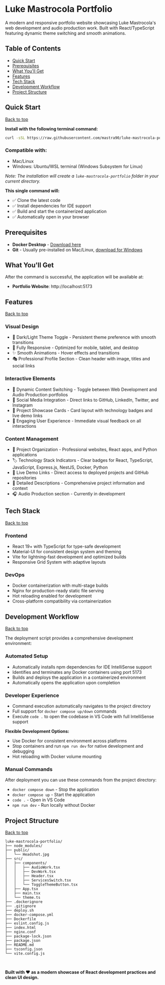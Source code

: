 # Luke Mastrocola Portfolio

A modern and responsive portfolio website showcasing Luke Mastrocola's web development and audio production work. Built with React/TypeScript featuring dynamic theme switching and smooth animations.

## Table of Contents

- [Quick Start](#quick-start)
- [Prerequisites](#prerequisites)
- [What You'll Get](#what-youll-get)
- [Features](#features)
- [Tech Stack](#tech-stack)
- [Development Workflow](#development-workflow)
- [Project Structure](#project-structure)

## Quick Start

[Back to top](#table-of-contents)

**Install with the following terminal command:**

```bash
curl -sSL https://raw.githubusercontent.com/mastra90/luke-mastrocola-portfolio/master/deploy.sh | bash && cd luke-mastrocola-portfolio
```

### Compatible with:

- Mac/Linux
- Windows: Ubuntu/WSL terminal (Windows Subsystem for Linux)

_Note: The installation will create a `luke-mastrocola-portfolio` folder in your current directory._

**This single command will:**

- ✅ Clone the latest code
- ✅ Install dependencies for IDE support
- ✅ Build and start the containerized application
- ✅ Automatically open in your browser

## Prerequisites

- **Docker Desktop** - [Download here](https://www.docker.com/products/docker-desktop/)
- **Git** - Usually pre-installed on Mac/Linux, [download for Windows](https://git-scm.com/)

## What You'll Get

After the command is successful, the application will be available at:

- **Portfolio Website**: http://localhost:5173

## Features

[Back to top](#table-of-contents)

### Visual Design

- 🌙 Dark/Light Theme Toggle - Persistent theme preference with smooth transitions
- 📱 Fully Responsive - Optimized for mobile, tablet, and desktop
- ✨ Smooth Animations - Hover effects and transitions
- 🎭 Professional Profile Section - Clean header with image, titles and social links

### Interactive Elements

- 🔄 Dynamic Content Switching - Toggle between Web Development and Audio Production portfolios
- 🔗 Social Media Integration - Direct links to GitHub, LinkedIn, Twitter, and Instagram
- 🎯 Project Showcase Cards - Card layout with technology badges and live demo links
- 💫 Engaging User Experience - Immediate visual feedback on all interactions

### Content Management

- 📂 Project Organization - Professional websites, React apps, and Python applications
- 🏷️ Technology Stack Indicators - Clear badges for React, TypeScript, JavaScript, Express.js, NestJS, Docker, Python
- 🚀 Live Demo Links - Direct access to deployed projects and GitHub repositories
- 📝 Detailed Descriptions - Comprehensive project information and context
- 🎧 Audio Production section - Currently in development

## Tech Stack

[Back to top](#table-of-contents)

### Frontend

- React 19+ with TypeScript for type-safe development
- Material-UI for consistent design system and theming
- Vite for lightning-fast development and optimized builds
- Responsive Grid System with adaptive layouts

### DevOps

- Docker containerization with multi-stage builds
- Nginx for production-ready static file serving
- Hot reloading enabled for development
- Cross-platform compatibility via containerization

## Development Workflow

[Back to top](#table-of-contents)

The deployment script provides a comprehensive development environment:

### Automated Setup

- Automatically installs npm dependencies for IDE IntelliSense support
- Identifies and terminates any Docker containers using port 5173
- Builds and deploys the application in a containerized environment
- Automatically opens the application upon completion

### Developer Experience

- Command execution automatically navigates to the project directory
- Full support for `docker compose up/down` commands
- Execute `code .` to open the codebase in VS Code with full IntelliSense support

**Flexible Development Options:**

- Use Docker for consistent environment across platforms
- Stop containers and run `npm run dev` for native development and debugging
- Hot reloading with Docker volume mounting

### Manual Commands

After deployment you can use these commands from the project directory:

- `docker compose down` - Stop the application
- `docker compose up` - Start the application
- `code .` - Open in VS Code
- `npm run dev` - Run locally without Docker

## Project Structure

[Back to top](#table-of-contents)

```
luke-mastrocola-portfolio/
├── node_modules/
├── public/
│   └── Headshot.jpg
├── src/
│   ├── components/
│   │   ├── AudioWork.tsx
│   │   ├── DevWork.tsx
│   │   ├── Header.tsx
│   │   ├── ServicesSwitch.tsx
│   │   └── ToggleThemeButton.tsx
│   ├── App.tsx
│   ├── main.tsx
│   └── theme.ts
├── .dockerignore
├── .gitignore
├── deploy.sh
├── docker-compose.yml
├── Dockerfile
├── eslint.config.js
├── index.html
├── nginx.conf
├── package-lock.json
├── package.json
├── README.md
├── tsconfig.json
└── vite.config.js
```

<br>

**Built with ❤️ as a modern showcase of React development practices and clean UI design.**
